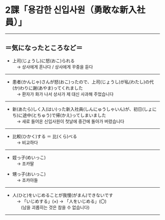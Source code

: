 # 2課「용감한 신입사원（勇敢な新入社員）」

---

## ＝気になったところなど＝

- 上司(じょうし)に怒(おこ)られる  
　→ 상사에게 혼나다 / 상사에게 꾸중을 듣다  

---

- 患者(かんじゃ)さんが怒(おこ)ったので、上司(じょうし)が私(わたし)の代(か)わりに謝(あやま)ってくれました  
　→ 환자가 화가 나서 상사가 제 대신 사과해 주었습니다  

---

- 新(あたら)しく入(はい)った新入社員(しんにゅうしゃいん)が、初日(しょにち)に途中(とちゅう)で帰(かえ)ってしまいました  
　→ 새로 들어온 신입사원이 첫날에 중간에 돌아가 버렸습니다  

---

- 比較(ひかく)する ＝ 比(くら)べる  
　→ 비교하다  

---

- 姪っ子(めいっこ)  
　→ 조카딸  

- 甥っ子(おいっこ)  
　→ 조카아들  

---

- 人(ひと)をいじめることが我慢(がまん)できないです  
　→ 「いじめする」(×) → 「人をいじめる」(〇)  
　　(남을 괴롭히는 것은 참을 수 없습니다)  

---
